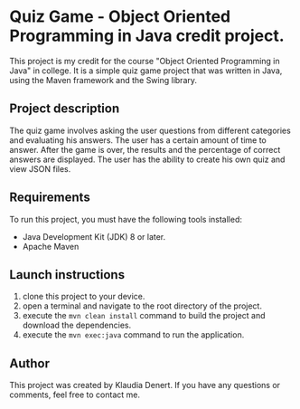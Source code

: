 # Quiz Game - Object Oriented Programming in Java credit project.

This project is my credit for the course "Object Oriented Programming in Java" in college. It is a simple quiz game project that was written in Java, using the Maven framework and the Swing library.

## Project description

The quiz game involves asking the user questions from different categories and evaluating his answers. The user has a certain amount of time to answer. After the game is over, the results and the percentage of correct answers are displayed. The user has the ability to create his own quiz and view JSON files.

## Requirements

To run this project, you must have the following tools installed:
- Java Development Kit (JDK) 8 or later.
- Apache Maven

## Launch instructions

1. clone this project to your device.
2. open a terminal and navigate to the root directory of the project.
3. execute the `mvn clean install` command to build the project and download the dependencies.
4. execute the `mvn exec:java` command to run the application.

## Author

This project was created by Klaudia Denert. If you have any questions or comments, feel free to contact me.
